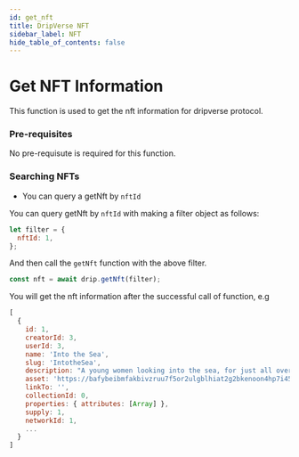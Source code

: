 ```yaml
---
id: get_nft
title: DripVerse NFT
sidebar_label: NFT
hide_table_of_contents: false
---
```


# Get NFT Information

This function is used to get the nft information for dripverse protocol.

### Pre-requisites

No pre-requisute is required for this function.

### Searching NFTs

- You can query a getNft by `nftId`

You can query getNft by `nftId` with making a filter object as follows:

```js
let filter = {
  nftId: 1,
};
```

And then call the `getNft` function with the above filter.

```js
const nft = await drip.getNft(filter);
```

You will get the nft information after the successful call of function, e.g

```js
[
  {
    id: 1,
    creatorId: 3,
    userId: 3,
    name: 'Into the Sea',
    slug: 'IntotheSea',
    description: "A young women looking into the sea, for just all over there's horizon.",
    asset: 'https://bafybeibmfakbivzruu7f5or2ulgblhiat2g2bkenoon4hp7i45fqdrdzoi.ipfs.nftstorage.link/Konachan.com - 77204 flyable_heart itou_noiji shirasagi_mayuri.jpg',
    linkTo: '',
    collectionId: 0,
    properties: { attributes: [Array] },
    supply: 1,
    networkId: 1,
    ...
  }
]
```
